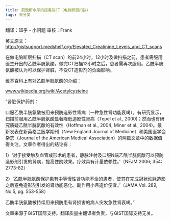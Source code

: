 ```yaml
---
title: 肌酸酐水平的提高及CT（电脑断层扫描）
tags: 未分类
---
```


翻译：知乎 - 小问题 审核：Frank

英文原文：http://gistsupport.medshelf.org/Elevated_Creatinine_Levels_and_CT_scans

在做电脑断层扫描（CT scan）的前24小时，12小时及做扫描之前，患者需服用医生开出的乙酰半胱氨酸。做完CT扫描12小时之后，患者需再次服用。乙酰半胱氨酸被认为可以保护肾脏，不受CT造影剂的负面影响。

维基百科上有对乙酰半胱氨酸的介绍：

www.wikipedia.org/wiki/Acetylcysteine

“肾脏保护药剂：

口服乙酰半胱氨酸被用来预防造影性肾病（一种急性肾功能衰竭）。有研究显示，扫描前服用乙酰半胱氨酸显著降低造影性肾病（Tepel et al., 2000)；然而也有研究质疑乙酰半胱氨酸的有效性（Hoffman et al., 2004; Miner et al., 2004)。最新发表在新英格兰医学期刊（New England Journal of Medicine）和美国医学会杂志（Journal of the American Medical Association）的两篇文章中的数据值得关注。文章作者得出的结论有：

1）‘对于接受触及血管成形术的患者，静脉注射及口服N端乙酰半胱氨酸可以预防造影剂引发的肾病，提高住院效果。疗效具有计量依赖性。’（NEJM 2006; 354: 2773-82）

2）‘乙酰半胱氨酸保护患有中等慢性肾功能不全的患者，使其在完成冠状动脉造影之后避免造影剂引发的肾功能恶化。副作用小且造价便宜。’（JAMA Vol. 289, No.5, pg. 553-558）

乙酰半胱氨酸被持续用来预防患有肾损害的病人突发急性肾衰竭。”

文章来源于GIST国际支持。翻译质量由翻译者负责，与GIST国际支持无关。

